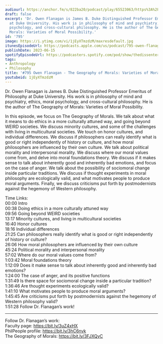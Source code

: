```yaml
---
audiourl: https://anchor.fm/s/822ba20/podcast/play/65523063/https%3A%2F%2Fd3ctxlq1ktw2nl.cloudfront.net%2Fstaging%2F2023-1-23%2F82829df2-9ebb-a27f-04f6-f538d5e6ad26.m4a
draft: false
excerpt: 'Dr. Owen Flanagan is James B. Duke Distinguished Professor Emeritus of Philosophy
  at Duke University. His work is in philosophy of mind and psychiatry, ethics, moral
  psychology, and cross-cultural philosophy. He is the author of The Geography of
  Morals: Varieties of Moral Possibility.'
id: '795'
image: https://i.ytimg.com/vi/1jEyXTmzdzM/maxresdefault.jpg
itunesEpisodeUrl: https://podcasts.apple.com/us/podcast/795-owen-flanagan-the-geography-of-morals/id1451347236?i=1000617183730&uo=4
publishDate: 2023-06-15
spotifyEpisodeUrl: https://podcasters.spotify.com/pod/show/thedissenter/episodes/795-Owen-Flanagan---The-Geography-of-Morals-Varieties-of-Moral-Possibility-e1ve3tn
tags:
- Anthropology
- Philosophy
title: '#795 Owen Flanagan - The Geography of Morals: Varieties of Moral Possibility'
youtubeid: 1jEyXTmzdzM
---
```

<div class="timelinks">

Dr. Owen Flanagan is James B. Duke Distinguished Professor Emeritus of Philosophy at Duke University. His work is in philosophy of mind and psychiatry, ethics, moral psychology, and cross-cultural philosophy. He is the author of The Geography of Morals: Varieties of Moral Possibility.

In this episode, we focus on The Geography of Morals. We talk about what it means to do ethics in a more culturally attuned way, and going beyond WEIRD societies. We discuss minority cultures, and some of the challenges with living in multicultural societies. We touch on honor cultures, and individual differences. We discuss if philosophers can really identify what is good or right independently of history or culture, and how moral philosophers are influenced by their own culture. We talk about political morality and interpersonal morality. We discuss where our moral values come from, and delve into moral foundations theory. We discuss if it makes sense to talk about inherently good and inherently bad emotions, and focus on the case of anger. We talk about the possibility of sociomoral change inside particular traditions. We discuss if thought experiments in moral philosophy are ecologically valid, and what motivates people to produce moral arguments. Finally, we discuss criticisms put forth by postmodernists against the hegemony of Western philosophy.

Time Links:  
<time>00:00</time> Intro  
<time>00:38</time> Doing ethics in a more culturally attuned way  
<time>09:56</time> Going beyond WEIRD societies  
<time>13:17</time> Minority cultures, and living in multicultural societies  
<time>16:40</time> Honor cultures  
<time>18:16</time> Individual differences  
<time>21:25</time> Can philosophers really identify what is good or right independently of history or culture?  
<time>26:06</time> How moral philosophers are influenced by their own culture  
<time>45:24</time> Political morality and interpersonal morality  
<time>57:02</time> Where do our moral values come from?  
<time>1:03:42</time> Moral foundations theory  
<time>1:12:09</time> Does it make sense to talk about inherently good and inherently bad emotions?  
<time>1:24:00</time> The case of anger, and its positive functions  
<time>1:31:49</time> Is there space for sociomoral change inside a particular tradition?  
<time>1:36:46</time> Are thought experiments ecologically valid?  
<time>1:41:10</time> What motivates people to produce moral arguments?  
<time>1:45:45</time> Are criticisms put forth by postmodernists against the hegemony of Western philosophy valid?  
<time>1:51:28</time> Follow Dr. Flanagan’s work!

---

Follow Dr. Flanagan’s work:  
Faculty page: https://bit.ly/3uZ4xHX  
PhilPeople profile: https://bit.ly/3hC6nvk  
The Geography of Morals: https://bit.ly/3FJXQyC
</div>

